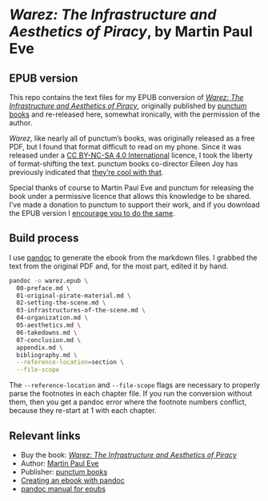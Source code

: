 # _Warez: The Infrastructure and Aesthetics of Piracy_, by Martin Paul Eve

## EPUB version

This repo contains the text files for my EPUB conversion of [_Warez: The Infrastructure and Aesthetics of Piracy_](https://punctumbooks.com/titles/warez-the-infrastructure-and-aesthetics-of-piracy/), originally published by [punctum books](https://punctumbooks.com/) and re-released here, somewhat ironically, with the permission of the author.

_Warez_, like nearly all of punctum’s books, was originally released as a free PDF, but I found that format difficult to read on my phone. Since it was released under a [CC BY-NC-SA 4.0 International](LICENSE) licence, I took the liberty of format-shifting the text. punctum books co-director Eileen Joy has previously indicated that [they’re cool with that](https://punctumbooks.com/titles/warez-the-infrastructure-and-aesthetics-of-piracy/#comment-215720).

Special thanks of course to Martin Paul Eve and punctum for releasing the book under a permissive licence that allows this knowledge to be shared. I’ve made a donation to punctum to support their work, and if you download the EPUB version I [encourage you to do the same](https://punctumbooks.com/support/).

## Build process

I use [pandoc](https://pandoc.org) to generate the ebook from the markdown files. I grabbed the text from the original PDF and, for the most part, edited it by hand.

```sh
pandoc -o warez.epub \
  00-preface.md \
  01-original-pirate-material.md \
  02-setting-the-scene.md \
  03-infrastructures-of-the-scene.md \
  04-organization.md \
  05-aesthetics.md \
  06-takedowns.md \
  07-conclusion.md \
  appendix.md \
  bibliography.md \
  --reference-location=section \
  --file-scope
```

The `--reference-location` and `--file-scope` flags are necessary to properly parse the footnotes in each chapter file. If you run the conversion without them, then you get a pandoc error where the footnote numbers conflict, because they re-start at 1 with each chapter.

## Relevant links

- Buy the book: [_Warez: The Infrastructure and Aesthetics of Piracy_](https://punctumbooks.com/titles/warez-the-infrastructure-and-aesthetics-of-piracy/)
- Author: [Martin Paul Eve](https://eve.gd)
- Publisher: [punctum books](https://punctumbooks.com/)
- [Creating an ebook with pandoc](https://pandoc.org/epub.html)
- [pandoc manual for epubs](https://pandoc.org/MANUAL.html#epubs)
